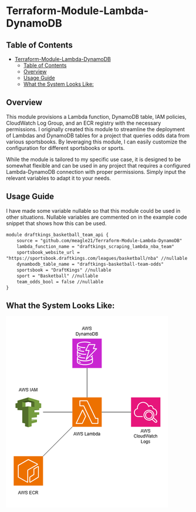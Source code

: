 # Terraform-Module-Lambda-DynamoDB

## Table of Contents
- [Terraform-Module-Lambda-DynamoDB](#terraform-module-lambda-dynamodb)
  - [Table of Contents](#table-of-contents)
  - [Overview](#overview)
  - [Usage Guide](#usage-guide)
  - [What the System Looks Like:](#what-the-system-looks-like)

## Overview 
This module provisions a Lambda function, DynamoDB table, IAM policies, CloudWatch Log Group, and an ECR registry with the necessary permissions. I originally created this module to streamline the deployment of Lambdas and DynamoDB tables for a project that queries odds data from various sportsbooks. By leveraging this module, I can easily customize the configuration for different sportsbooks or sports.

While the module is tailored to my specific use case, it is designed to be somewhat flexible and can be used in any project that requires a configured Lambda-DynamoDB connection with proper permissions. Simply input the relevant variables to adapt it to your needs.

## Usage Guide

I have made some variable nullable so that this module could be used in other situations. Nullable variables are commented on in the example
code snippet that shows how this can be used. 

``` 
module draftkings_basketball_team_api {
    source = "github.com/meagle21/Terraform-Module-Lambda-DynamoDB"
    lambda_function_name = "draftkings_scraping_lambda_nba_team"
    sportsbook_website_url = "https://sportsbook.draftkings.com/leagues/basketball/nba" //nullable
    dynambodb_table_name = "draftkings-basketball-team-odds"  
    sportsbook = "DraftKings" //nullable
    sport = "Basketball" //nullable
    team_odds_bool = false //nullable
} 
```

## What the System Looks Like:
![image](Deployed%20Resources.png)